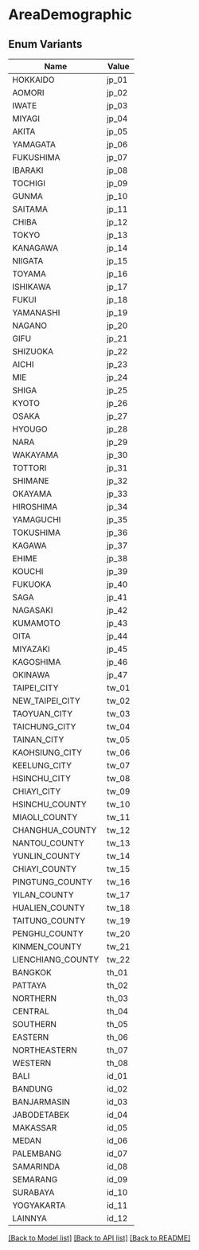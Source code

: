 # AreaDemographic

## Enum Variants

| Name | Value |
|---- | -----|
| HOKKAIDO | jp_01 |
| AOMORI | jp_02 |
| IWATE | jp_03 |
| MIYAGI | jp_04 |
| AKITA | jp_05 |
| YAMAGATA | jp_06 |
| FUKUSHIMA | jp_07 |
| IBARAKI | jp_08 |
| TOCHIGI | jp_09 |
| GUNMA | jp_10 |
| SAITAMA | jp_11 |
| CHIBA | jp_12 |
| TOKYO | jp_13 |
| KANAGAWA | jp_14 |
| NIIGATA | jp_15 |
| TOYAMA | jp_16 |
| ISHIKAWA | jp_17 |
| FUKUI | jp_18 |
| YAMANASHI | jp_19 |
| NAGANO | jp_20 |
| GIFU | jp_21 |
| SHIZUOKA | jp_22 |
| AICHI | jp_23 |
| MIE | jp_24 |
| SHIGA | jp_25 |
| KYOTO | jp_26 |
| OSAKA | jp_27 |
| HYOUGO | jp_28 |
| NARA | jp_29 |
| WAKAYAMA | jp_30 |
| TOTTORI | jp_31 |
| SHIMANE | jp_32 |
| OKAYAMA | jp_33 |
| HIROSHIMA | jp_34 |
| YAMAGUCHI | jp_35 |
| TOKUSHIMA | jp_36 |
| KAGAWA | jp_37 |
| EHIME | jp_38 |
| KOUCHI | jp_39 |
| FUKUOKA | jp_40 |
| SAGA | jp_41 |
| NAGASAKI | jp_42 |
| KUMAMOTO | jp_43 |
| OITA | jp_44 |
| MIYAZAKI | jp_45 |
| KAGOSHIMA | jp_46 |
| OKINAWA | jp_47 |
| TAIPEI_CITY | tw_01 |
| NEW_TAIPEI_CITY | tw_02 |
| TAOYUAN_CITY | tw_03 |
| TAICHUNG_CITY | tw_04 |
| TAINAN_CITY | tw_05 |
| KAOHSIUNG_CITY | tw_06 |
| KEELUNG_CITY | tw_07 |
| HSINCHU_CITY | tw_08 |
| CHIAYI_CITY | tw_09 |
| HSINCHU_COUNTY | tw_10 |
| MIAOLI_COUNTY | tw_11 |
| CHANGHUA_COUNTY | tw_12 |
| NANTOU_COUNTY | tw_13 |
| YUNLIN_COUNTY | tw_14 |
| CHIAYI_COUNTY | tw_15 |
| PINGTUNG_COUNTY | tw_16 |
| YILAN_COUNTY | tw_17 |
| HUALIEN_COUNTY | tw_18 |
| TAITUNG_COUNTY | tw_19 |
| PENGHU_COUNTY | tw_20 |
| KINMEN_COUNTY | tw_21 |
| LIENCHIANG_COUNTY | tw_22 |
| BANGKOK | th_01 |
| PATTAYA | th_02 |
| NORTHERN | th_03 |
| CENTRAL | th_04 |
| SOUTHERN | th_05 |
| EASTERN | th_06 |
| NORTHEASTERN | th_07 |
| WESTERN | th_08 |
| BALI | id_01 |
| BANDUNG | id_02 |
| BANJARMASIN | id_03 |
| JABODETABEK | id_04 |
| MAKASSAR | id_05 |
| MEDAN | id_06 |
| PALEMBANG | id_07 |
| SAMARINDA | id_08 |
| SEMARANG | id_09 |
| SURABAYA | id_10 |
| YOGYAKARTA | id_11 |
| LAINNYA | id_12 |


[[Back to Model list]](../README.md#documentation-for-models) [[Back to API list]](../README.md#documentation-for-api-endpoints) [[Back to README]](../README.md)


